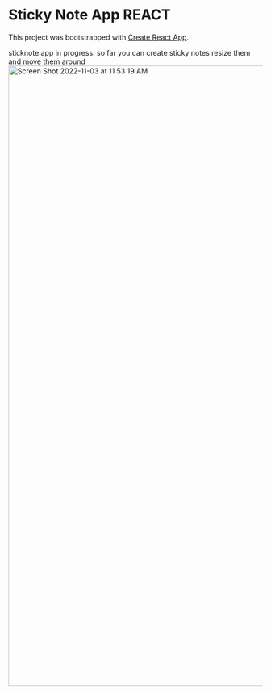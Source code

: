# Sticky Note App REACT

This project was bootstrapped with [Create React App](https://github.com/facebook/create-react-app).

sticknote app in progress. so far you can create sticky notes resize them and move them around
<img width="1230" alt="Screen Shot 2022-11-03 at 11 53 19 AM" src="https://user-images.githubusercontent.com/40246928/199770141-158be5b7-c6be-4ed9-a59c-88d4081000d4.png">
